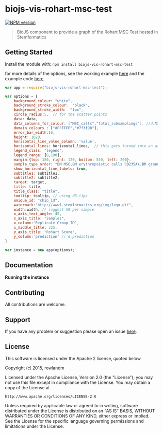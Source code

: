 # biojs-vis-rohart-msc-test

[![NPM version](http://img.shields.io/npm/v/biojs-vis-rohart-msc-test.svg)](https://www.npmjs.org/package/biojs-vis-rohart-msc-test) 

> BioJS component to provide a graph of the Rohart MSC Test hosted in Stemformatics

## Getting Started
Install the module with: `npm install biojs-vis-rohart-msc-test`

for more details of the options, see the working example [here](http://biojs.io/d/biojs-vis-rohart-msc-test)  and the example code [here](https://github.com/rowlandm/biojs-vis-rohart-msc-test/blob/master/examples/simple.js)


```javascript
var app = require('biojs-vis-rohart-msc-test');

var options = {
    background_colour: "white",
    background_stroke_colour:  "black",
    background_stroke_width:  "1px",
    circle_radius:5,  // for the scatter points
    data: data,
    data_columns_for_colour: ["MSC_calls","total_subsamplings"], //d.MSC_calls
    domain_colours : ["#FFFFFF","#7f3f98"],
    error_bar_width:10, 
    height: 1020,
    horizontal_line_value_column: 'value',
    horizontal_lines: horizontal_lines,  // this gets turned into an array of objects
    legend_class: "legend",
    legend_range: [0,100],
    margin:{top: 180, right: 120, bottom: 530, left: 200},
    sample_type_order: "BM MSC,BM erythropoietic cells CD235A+,BM granulopoietic cells CD11B+,BM hematopoietic cells CD45+,Developing cortex neural progenitor cells,Ventral midbrain neural progenitor cells,Olfactory lamina propria derived stem cells",
    show_horizontal_line_labels: true,
    subtitle1: subtitle1,
    subtitle2: subtitle2,
    target: target,
    title: title,
    title_class: "title",
    tooltip: tooltip, // using d3-tips
    unique_id: "chip_id",
    watermark:"http://www1.stemformatics.org/img/logo.gif",
    width:width, // suggest 50 per sample
    x_axis_text_angle:-45, 
    x_axis_title: "Samples",
    x_column:'Replicate_Group_ID',
    x_middle_title: 325,
    y_axis_title: "Rohart Score",
    y_column:'prediction' // d.prediction
}

var instance = new app(options);
```

## Documentation

#### Running the instance


## Contributing

All contributions are welcome.

## Support

If you have any problem or suggestion please open an issue [here](https://github.com/rowlandm/biojs-vis-rohart-msc-test/issues).

## License 
This software is licensed under the Apache 2 license, quoted below.

Copyright (c) 2015, rowlandm

Licensed under the Apache License, Version 2.0 (the "License"); you may not
use this file except in compliance with the License. You may obtain a copy of
the License at

    http://www.apache.org/licenses/LICENSE-2.0

Unless required by applicable law or agreed to in writing, software
distributed under the License is distributed on an "AS IS" BASIS, WITHOUT
WARRANTIES OR CONDITIONS OF ANY KIND, either express or implied. See the
License for the specific language governing permissions and limitations under
the License.
